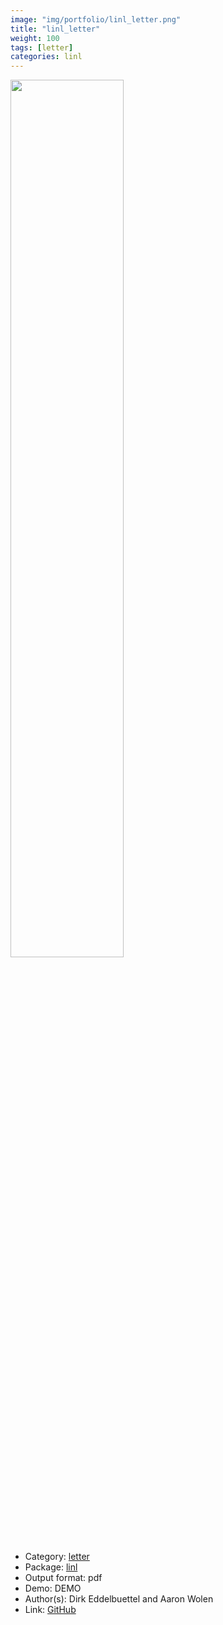 ```yaml
---
image: "img/portfolio/linl_letter.png"
title: "linl_letter"
weight: 100
tags: [letter]
categories: linl
---
```




<!--more-->

<p><a href="../../img/portfolio/linl_letter.png"><img class = "jf-image-shadow" src="../../img/portfolio/linl_letter.png", width="60%"></a></p>

- Category: [letter](../../tags/letter)
- Package: [linl](linl)
- Output format: pdf
- Demo: DEMO
- Author(s): Dirk Eddelbuettel and Aaron Wolen
- Link: [GitHub](https://github.com/eddelbuettel/linl)


